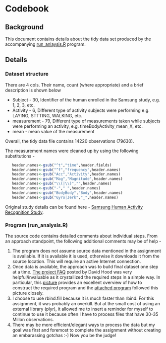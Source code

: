 # Codebook

## Background
This document contains details about the tidy data set produced by the accompanying [run_anlaysis.R](run_analysis.R) program.

## Details

### Dataset structure   
There are 4 cols.  Their name, count (where appropriate) and a brief description is shown below 
* Subject - 30, Identifier of the human enrolled in the Samsung study, e.g. 1, 2, 3, etc.
* Activity - 6, Different type of activity subjects were performing e.g. LAYING, STTTING, WALKING, etc.
* measurement - 79, Different type of measurements taken while subjects were performing an activity, e.g. timeBodyActivity_mean_X, etc.
* mean - mean value of the measurement

Overall, the tidy data file contains 14220 observations (79*6*30).  

The measurement names were cleaned up by using the following substitutions -
 ```R
    header.names<-gsub("^t","time",header.fields)
    header.names<-gsub("^f","frequency",header.names)
    header.names<-gsub("Acc","Activity",header.names)
    header.names<-gsub("Mag","Magnitude",header.names)
    header.names<-gsub("\\(|\\)","",header.names)
    header.names<-gsub("-","_",header.names)
    header.names<-gsub("BodyBody","Body",header.names)
    header.names<-gsub("Gyro|Jerk","_",header.names)
```

Original study details can be found here - [Samsung Human Activity Recognition Study](http://archive.ics.uci.edu/ml/datasets/Human+Activity+Recognition+Using+Smartphones).

### Program (run_analysis.R)
The source code contains detailed comments about individual steps.  From an approach standpoint, the following additional comments may be of help - 

1. The program does not assume source data mentioned in the assignment is available.   If it is available it is used, otherwise it downloads it from the source location.  This will require an active Internet connection.
2. Once data is available, the approach was to build final dataset one step at a time.  [The project  FAQ](https://class.coursera.org/getdata-010/forum/thread?thread_id=49) posted by David Hood was very helpful/invaluable as it crystallized the required steps in a simple way. In particular, this  [picture](https://coursera-forum-screenshots.s3.amazonaws.com/ab/a2776024af11e4a69d5576f8bc8459/Slide2.png) provides an excellent overview of how to construct the required program and the [attached program](run_analysis.R) followed this picture closely.
3. I choose to use rbind.fill because it is much faster than rbind.  For this assignment, it was probably an overkill.  But at the small cost of using an external library (plyr), it allowed me to insert a reminder for myself to continue to use it because often I have to process files that have 30-35 Millon observations.
4. There may be more efficient/elegant ways to process the data but my goal was first and foremost to complete the assignment without creating an embarassing gotchas :-) Now you be the judge!
